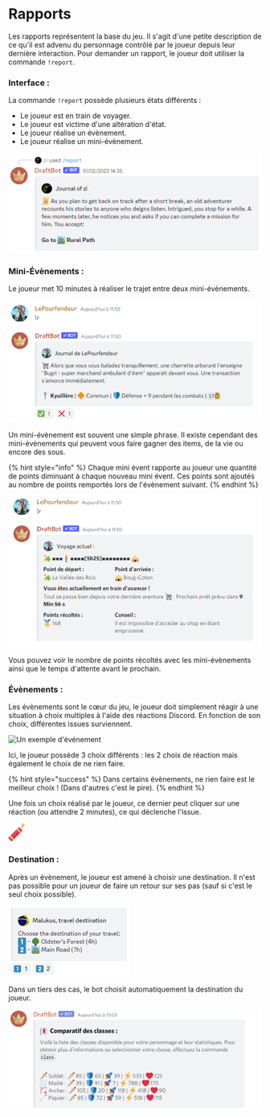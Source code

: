 # Rapports

Les rapports représentent la base du jeu. Il s'agit d'une petite description de ce qu'il est advenu du personnage contrôlé par le joueur depuis leur dernière interaction. Pour demander un rapport, le joueur doit utiliser la commande `!report`.

### Interface :

La commande `!report` possède plusieurs états différents :

* Le joueur est en train de voyager.
* Le joueur est victime d'une altération d'état.
* Le joueur réalise un évènement.
* Le joueur réalise un mini-évènement.

![Interface de la commande report quand le joueur est en train de voyager](../.gitbook/assets/image%20%2856%29.png)

### Mini-Évènements : 

Le joueur met 10 minutes à réaliser le trajet entre deux mini-évènements.

![Un exemple de mini-&#xE9;v&#xE8;nement](../.gitbook/assets/mini-evenement.png)

Un mini-évènement est souvent une simple phrase. Il existe cependant des mini-évènements qui peuvent vous faire gagner des items, de la vie ou encore des sous.

{% hint style="info" %}
Chaque mini évent rapporte au joueur une quantité de points diminuant à chaque nouveau mini évent. Ces points sont ajoutés au nombre de points remportés lors de l'évènement suivant.
{% endhint %}

![Une fois le mini-&#xE9;v&#xE8;nement pass&#xE9;, il appara&#xEE;t sur l&apos;interface de voyage.](../.gitbook/assets/voyage.png)

Vous pouvez voir le nombre de points récoltés avec les mini-évènements ainsi que le temps d'attente avant le prochain.

### Évènements :

Les évènements sont le cœur du jeu, le joueur doit simplement réagir à une situation à choix multiples à l'aide des réactions Discord. En fonction de son choix, différentes issues surviennent.

![Un exemple d&apos;&#xE9;v&#xE9;nement](../.gitbook/assets/image%20%2846%29.png)

Ici, le joueur possède 3 choix différents : les 2 choix de réaction mais également le choix de ne rien faire.

{% hint style="success" %}
Dans certains évènements, ne rien faire est le meilleur choix ! \(Dans d'autres c'est le pire\).
{% endhint %}

Une fois un choix réalisé par le joueur, ce dernier peut cliquer sur une réaction \(ou attendre 2 minutes\), ce qui déclenche l'issue.

![Un exemple d&apos;issue](../.gitbook/assets/image%20%2850%29.png)

### Destination :

Après un évènement, le joueur est amené à choisir une destination. Il n'est pas possible pour un joueur de faire un retour sur ses pas \(sauf si c'est le seul choix possible\).

![Exemple de choix de destination](../.gitbook/assets/image%20%2855%29.png)

Dans un tiers des cas, le bot choisit automatiquement la destination du joueur. 

![Voil&#xE0; votre information sur votre destination](../.gitbook/assets/image%20%2848%29.png)

### 

